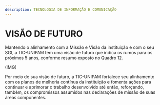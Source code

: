 ```yaml
---
description: TECNOLOGIA DE INFORMAÇÃO E COMUNICAÇÃO
---
```


# VISÃO DE FUTURO

Mantendo o alinhamento com a Missão e Visão da instituição e com o seu SGI, a TIC-UNIPAM tem uma visão de futuro que indica os rumos para os próximos 5 anos, conforme resumo exposto no Quadro 12.

\(IMG\)

Por meio de sua visão de futuro, a TIC-UNIPAM fortalece seu alinhamento com os planos de melhoria contínua da instituição e fomenta ações para continuar e aprimorar o trabalho desenvolvido até então, reforçando, também, os compromissos assumidos nas declarações de missão de suas áreas componentes.

